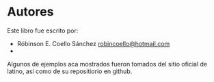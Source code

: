 # Autores
Este libro fue escrito por:
* Róbinson E. Coello Sánchez <robincoello@hotmail.com> 
* 

Algunos de ejemplos aca mostrados fueron tomados del sitio oficial de latino, así como de su repositiorio en github.






